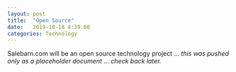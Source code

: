 ```yaml
---
layout: post
title:  "Open Source"
date:   2019-10-18 4:39:00
categories: Technology
---
```


Salebarn.com will be an open source technology project ... *this was pushed only as a placeholder document ... check back later.*
